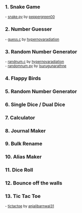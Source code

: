 ### 1. Snake Game
<sup>- [snake.py](/Games/snake_game) by [peppergreen00](https://github.com/peppergreen00)</sup>
### 2. Number Guesser
<sup>- [guess.c](/Games/guessing_game) by [hypernovaradiation](https://github.com/hypernovaradiation)</sup>
### 3. Random Number Generator
<sup>- [randnum.c](/Tools/random_number) by [hypernovaradiation](https://github.com/hypernovaradiation)<br></sup>
<sup>- [randomnum.py](/Tools/random_number) by [Isurugunarathne](https://github.com/IsuruGunarathne)</sup>
### 4. Flappy Birds
### 5. Random Number Generator
### 6. Single Dice / Dual Dice
### 7. Calculator
### 8. Journal Maker
### 9. Bulk Rename
### 10. Alias Maker
### 11. Dice Roll
### 12. Bounce off the walls
### 13. Tic Tac Toe
<sup>- [tictactoe](/Games/tic_tac_toe) by [anjalibarnwal31](https://github.com/anjalibarnwal31)</sup>

